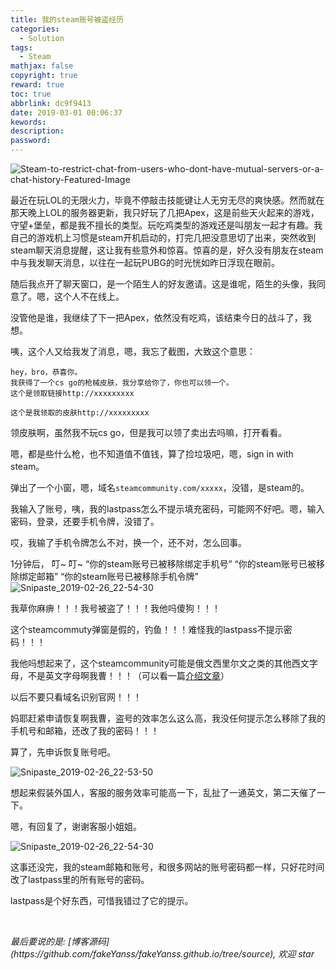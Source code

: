 ```yaml
---
title: 我的steam账号被盗经历
categories:
  - Solution
tags:
  - Steam
mathjax: false
copyright: true
reward: true
toc: true
abbrlink: dc9f9413
date: 2019-03-01 00:06:37
kewords:
description:
password:
---
```

![Steam-to-restrict-chat-from-users-who-dont-have-mutual-servers-or-a-chat-history-Featured-Image](http://pic.yanss.top/Steam-to-restrict-chat-from-users-who-dont-have-mutual-servers-or-a-chat-history-Featured-Image.png)
<!--more-->

最近在玩LOL的无限火力，毕竟不停敲击技能键让人无穷无尽的爽快感。然而就在那天晚上LOL的服务器更新，我只好玩了几把Apex，这是前些天火起来的游戏，守望+堡垒，都是我不擅长的类型。玩吃鸡类型的游戏还是叫朋友一起才有趣。我自己的游戏机上习惯是steam开机启动的，打完几把没意思切了出来，突然收到steam聊天消息提醒，这让我有些意外和惊喜。惊喜的是，好久没有朋友在steam中与我发聊天消息，以往在一起玩PUBG的时光恍如昨日浮现在眼前。

随后我点开了聊天窗口，是一个陌生人的好友邀请。这是谁呢，陌生的头像，我同意了。嗯，这个人不在线上。

没管他是谁，我继续了下一把Apex，依然没有吃鸡，该结束今日的战斗了，我想。

咦，这个人又给我发了消息，嗯，我忘了截图，大致这个意思：
```
hey，bro，恭喜你。
我获得了一个cs go的枪械皮肤，我分享给你了，你也可以领一个。
这个是领取链接http://xxxxxxxxx

这个是我领取的皮肤http://xxxxxxxxx
```
领皮肤啊，虽然我不玩cs go，但是我可以领了卖出去吗嘛，打开看看。

嗯，都是些什么枪，也不知道值不值钱，算了捡垃圾吧，嗯，sign in with steam。

弹出了一个小窗，嗯，域名`steamcommunity.com/xxxxx`，没错，是steam的。

我输入了账号，咦，我的lastpass怎么不提示填充密码，可能网不好吧。嗯，输入密码，登录，还要手机令牌，没错了。

哎，我输了手机令牌怎么不对，换一个，还不对，怎么回事。

1分钟后，
叮~
叮~
“你的steam账号已被移除绑定手机号”
“你的steam账号已被移除绑定邮箱”
“你的steam账号已被移除手机令牌”
![Snipaste_2019-02-26_22-54-30](http://pic.yanss.top/Snipaste_2019-02-26_22-54-30.jpg)

我草你麻痹！！！我号被盗了！！！我他吗傻狗！！！

这个steamcommuty弹窗是假的，钓鱼！！！难怪我的lastpass不提示密码！！！

我他吗想起来了，这个steamcommunity可能是俄文西里尔文之类的其他西文字母，不是英文字母啊我曹！！！（可以看一篇[介绍文章](https://www.leiphone.com/news/201704/NyHGnviIh1lMKUCX.html)）

以后不要只看域名识别官网！！！

妈耶赶紧申请恢复啊我曹，盗号的效率怎么这么高，我没任何提示怎么移除了我的手机号和邮箱，还改了我的密码！！！

算了，先申诉恢复账号吧。

![Snipaste_2019-02-26_22-53-50](http://pic.yanss.top/Snipaste_2019-02-26_22-53-50.jpg)

想起来假装外国人，客服的服务效率可能高一下，乱扯了一通英文，第二天催了一下。

嗯，有回复了，谢谢客服小姐姐。

![Snipaste_2019-02-26_22-54-30](http://pic.yanss.top/Snipaste_2019-02-26_22-54-30.jpg)

这事还没完，我的steam邮箱和账号，和很多网站的账号密码都一样，只好花时间改了lastpass里的所有账号的密码。

lastpass是个好东西，可惜我错过了它的提示。





<br>
<p id="div-border-top-green"><i>最后要说的是: [博客源码](https://github.com/fakeYanss/fakeYanss.github.io/tree/source), 欢迎 star</i></p>
